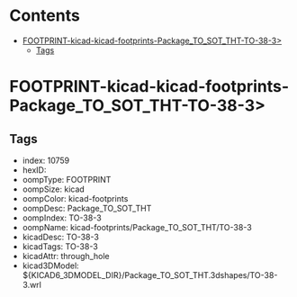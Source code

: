 



Contents
========

* [FOOTPRINT-kicad-kicad-footprints-Package_TO_SOT_THT-TO-38-3>](#footprint-kicad-kicad-footprints-package_to_sot_tht-to-38-3)
	* [Tags](#tags)

# FOOTPRINT-kicad-kicad-footprints-Package_TO_SOT_THT-TO-38-3>

## Tags

- index: 10759
- hexID: 
- oompType: FOOTPRINT
- oompSize: kicad
- oompColor: kicad-footprints
- oompDesc: Package_TO_SOT_THT
- oompIndex: TO-38-3
- oompName: kicad-footprints/Package_TO_SOT_THT/TO-38-3
- kicadDesc: TO-38-3
- kicadTags: TO-38-3
- kicadAttr: through_hole
- kicad3DModel: ${KICAD6_3DMODEL_DIR}/Package_TO_SOT_THT.3dshapes/TO-38-3.wrl
